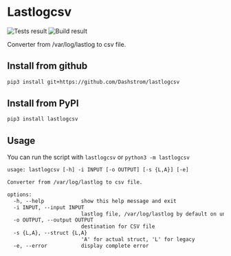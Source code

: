 # Lastlogcsv

![Tests result](https://github.com/Dashstrom/lastlogcsv/actions/workflows/tests.yml/badge.svg)
![Build result](https://github.com/Dashstrom/lastlogcsv/actions/workflows/publish.yml/badge.svg)

Converter from /var/log/lastlog to csv file.

## Install from github

```sh
pip3 install git+https://github.com/Dashstrom/lastlogcsv
```

## Install from PyPI

```sh
pip3 install lastlogcsv
```

## Usage

You can run the script with `lastlogcsv` or `python3 -m lastlogcsv`

```txt
usage: lastlogcsv [-h] -i INPUT [-o OUTPUT] [-s {L,A}] [-e]

Converter from /var/log/lastlog to csv file.

options:
  -h, --help            show this help message and exit
  -i INPUT, --input INPUT
                        lastlog file, /var/log/lastlog by default on unix system
  -o OUTPUT, --output OUTPUT
                        destination for CSV file
  -s {L,A}, --struct {L,A}
                        'A' for actual struct, 'L' for legacy
  -e, --error           display complete error
```

